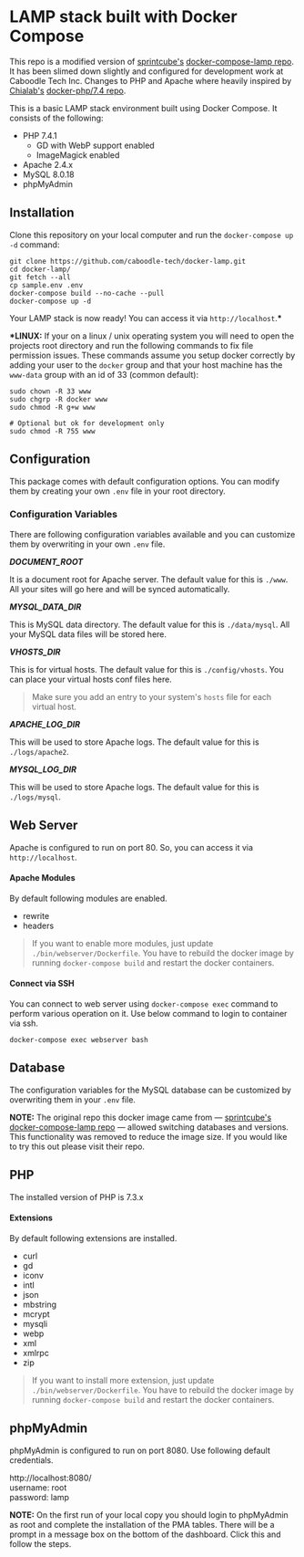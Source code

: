 # LAMP stack built with Docker Compose

This repo is a modified version of [sprintcube's](https://github.com/sprintcube) [docker-compose-lamp repo](https://github.com/sprintcube/docker-compose-lamp). It has been slimed down slightly and configured for development work at Caboodle Tech Inc. Changes to PHP and Apache where heavily inspired by [Chialab's](https://github.com/chialab) [docker-php/7.4 repo](https://github.com/chialab/docker-php/tree/master/7.4/apache).

This is a basic LAMP stack environment built using Docker Compose. It consists of the following:

* PHP 7.4.1
   * GD with WebP support enabled
   * ImageMagick enabled
* Apache 2.4.x
* MySQL 8.0.18
* phpMyAdmin

## Installation

Clone this repository on your local computer and run the `docker-compose up -d` command:

```shell
git clone https://github.com/caboodle-tech/docker-lamp.git
cd docker-lamp/
git fetch --all
cp sample.env .env
docker-compose build --no-cache --pull
docker-compose up -d
```

Your LAMP stack is now ready! You can access it via `http://localhost`.**\***

**\*LINUX:** If your on a linux / unix operating system you will need to open the projects root directory and run the following commands to fix file permission issues. These commands assume you setup docker correctly by adding your user to the `docker` group and that your host machine has the `www-data` group with an id of 33 (common default):

```shell
sudo chown -R 33 www
sudo chgrp -R docker www
sudo chmod -R g+w www

# Optional but ok for development only
sudo chmod -R 755 www
```

## Configuration

This package comes with default configuration options. You can modify them by creating your own `.env` file in your root directory.

### Configuration Variables

There are following configuration variables available and you can customize them by overwriting in your own `.env` file.

_**DOCUMENT_ROOT**_

It is a document root for Apache server. The default value for this is `./www`. All your sites will go here and will be synced automatically.

_**MYSQL_DATA_DIR**_

This is MySQL data directory. The default value for this is `./data/mysql`. All your MySQL data files will be stored here.

_**VHOSTS_DIR**_

This is for virtual hosts. The default value for this is `./config/vhosts`. You can place your virtual hosts conf files here.

> Make sure you add an entry to your system's `hosts` file for each virtual host.

_**APACHE_LOG_DIR**_

This will be used to store Apache logs. The default value for this is `./logs/apache2`.

_**MYSQL_LOG_DIR**_

This will be used to store Apache logs. The default value for this is `./logs/mysql`.

## Web Server

Apache is configured to run on port 80. So, you can access it via `http://localhost`.

#### Apache Modules

By default following modules are enabled.

* rewrite
* headers

> If you want to enable more modules, just update `./bin/webserver/Dockerfile`.
> You have to rebuild the docker image by running `docker-compose build` and restart the docker containers.

#### Connect via SSH

You can connect to web server using `docker-compose exec` command to perform various operation on it. Use below command to login to container via ssh.

```shell
docker-compose exec webserver bash
```

## Database

The configuration variables for the MySQL database can be customized by overwriting them in your `.env` file.

**NOTE:** The original repo this docker image came from &mdash; [sprintcube's docker-compose-lamp repo](https://github.com/sprintcube/docker-compose-lamp) &mdash; allowed switching databases and versions. This functionality was removed to reduce the image size. If you would like to try this out please visit their repo.

## PHP

The installed version of PHP is 7.3.x

#### Extensions

By default following extensions are installed.

* curl
* gd
* iconv
* intl
* json
* mbstring
* mcrypt
* mysqli
* webp
* xml
* xmlrpc
* zip

> If you want to install more extension, just update `./bin/webserver/Dockerfile`.
> You have to rebuild the docker image by running `docker-compose build` and restart the docker containers.

## phpMyAdmin

phpMyAdmin is configured to run on port 8080. Use following default credentials.

http://localhost:8080/  
username: root  
password: lamp

**NOTE:** On the first run of your local copy you should login to phpMyAdmin as root and complete the installation of the PMA tables. There will be a prompt in a message box on the bottom of the dashboard. Click this and follow the steps.

